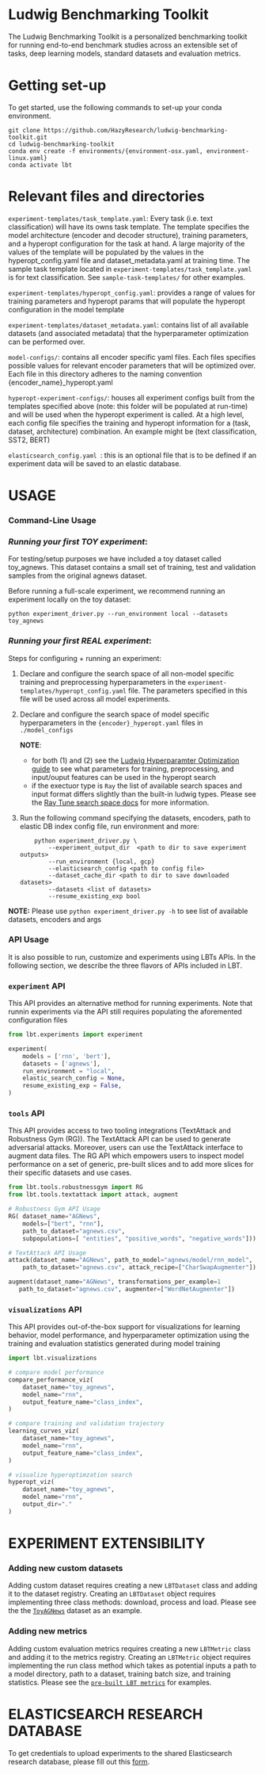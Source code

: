 # Ludwig Benchmarking Toolkit
The Ludwig Benchmarking Toolkit is a personalized benchmarking toolkit for running end-to-end benchmark studies across an extensible set of tasks, deep learning models, standard datasets and evaluation metrics.

# Getting set-up
To get started, use the following commands to set-up your conda environment. 
```
git clone https://github.com/HazyResearch/ludwig-benchmarking-toolkit.git
cd ludwig-benchmarking-toolkit
conda env create -f environments/{environment-osx.yaml, environment-linux.yaml}
conda activate lbt
```

# Relevant files and directories
`experiment-templates/task_template.yaml`: Every task (i.e. text classification) will have its owns task template. The template specifies the model architecture (encoder and decoder structure), training parameters, and a hyperopt configuration for the task at hand. A large majority of the values of the template will be populated by the values in the hyperopt_config.yaml file and dataset_metadata.yaml at training time. The sample task template located in `experiment-templates/task_template.yaml` is for text classification. See `sample-task-templates/` for other examples.

`experiment-templates/hyperopt_config.yaml`: provides a range of values for training parameters and hyperopt params that will populate the hyperopt configuration in the model template

`experiment-templates/dataset_metadata.yaml`: contains list of all available datasets (and associated metadata) that the hyperparameter optimization can be performed over.

`model-configs/`: contains all encoder specific yaml files. Each files specifies possible values for relevant encoder parameters that will be optimized over. Each file in this directory adheres to the naming convention {encoder_name}_hyperopt.yaml

`hyperopt-experiment-configs/`: houses all experiment configs built from the templates specified above (note: this folder will be populated at run-time) and will be used when the hyperopt experiment is called. At a high level, each config file specifies the training and hyperopt information for a (task, dataset, architecture) combination. An example might be (text classification, SST2, BERT)

`elasticsearch_config.yaml `: this is an optional file that is to be defined if an experiment data will be saved to an elastic database.


# USAGE
### **Command-Line Usage**

### *Running your first TOY experiment*:

For testing/setup purposes we have included a toy dataset called toy_agnews. This dataset contains a small set of training, test and validation samples from the original agnews dataset. 

Before running a full-scale experiment, we recommend running an experiment locally on the toy dataset:
```
python experiment_driver.py --run_environment local --datasets toy_agnews
```

### *Running your first REAL experiment*:

Steps for configuring + running an experiment:
1. Declare and configure the search space of all non-model specific training and preprocessing hyperparameters in the `experiment-templates/hyperopt_config.yaml` file. The parameters specified in this file will be used across all model experiments.
2. Declare and configure the search space of model specific hyperparameters in the `{encoder}_hyperopt.yaml` files in `./model_configs` 

    **NOTE**: 
    * for both (1) and (2) see the [Ludwig Hyperparamter Optimization guide](https://ludwig-ai.github.io/ludwig-docs/user_guide/#hyper-parameter-optimization) to see what parameters for training, preprocessing, and input/ouput features
    can be used in the hyperopt search
    * if the exectuor type is `Ray` the list of available search spaces and input format differs slightly than the built-in ludwig types. Please see the [Ray Tune search space docs](https://docs.ray.io/en/master/tune/api_docs/search_space.html) for more information.

3. Run the following command specifying the datasets, encoders, path to elastic DB index config file, run environment and more:

    ```
        python experiment_driver.py \
            --experiment_output_dir  <path to dir to save experiment outputs>
            --run_environment {local, gcp}
            --elasticsearch_config <path to config file>
            --dataset_cache_dir <path to dir to save downloaded datasets>
            --datasets <list of datasets>
            --resume_existing_exp bool

    ``` 

**NOTE:** Please use `python experiment_driver.py -h` to see list of available datasets, encoders and args

### **API Usage**
It is also possible to run, customize and experiments using LBTs APIs. In the following section,
we describe the three flavors of APIs included in LBT.

### `experiment` API
This API provides an alternative method for running experiments. Note that runnin experiments via the API still requires populating the aforemented configuration files

```python
from lbt.experiments import experiment

experiment(
    models = ['rnn', 'bert'],
    datasets = ['agnews'],
    run_environment = "local",
    elastic_search_config = None,
    resume_existing_exp = False,
)
```

### `tools` API
This API provides access to two tooling integrations (TextAttack and Robustness Gym (RG)). The TextAttack API can be used to generate adversarial attacks. Moreover, users can use the TextAttack interface to augment data files. The RG API which empowers users to inspect model performance on a set of generic, pre-built slices and to add more slices for their specific datasets and use cases. 

```python
from lbt.tools.robustnessgym import RG 
from lbt.tools.textattack import attack, augment

# Robustness Gym API Usage
RG( dataset_name="AGNews",
    models=["bert", "rnn"],
    path_to_dataset="agnews.csv", 
    subpopulations=[ "entities", "positive_words", "negative_words"]))

# TextAttack API Usage
attack(dataset_name="AGNews", path_to_model="agnews/model/rnn_model",
    path_to_dataset="agnews.csv", attack_recipe=["CharSwapAugmenter"])

augment(dataset_name="AGNews", transformations_per_example=1
   path_to_dataset="agnews.csv", augmenter=["WordNetAugmenter"])
```

### `visualizations` API
This API provides out-of-the-box support for visualizations for learning behavior, model performance, and hyperparameter optimization using the training and evaluation statistics generated during model training

```python
import lbt.visualizations

# compare model performance
compare_performance_viz(
    dataset_name="toy_agnews",
    model_name="rnn",
    output_feature_name="class_index",
)

# compare training and validation trajectory
learning_curves_viz(
    dataset_name="toy_agnews",
    model_name="rnn",
    output_feature_name="class_index",
)

# visualize hyperoptimzation search
hyperopt_viz(
    dataset_name="toy_agnews",
    model_name="rnn",
    output_dir="."
)
```

# EXPERIMENT EXTENSIBILITY
### **Adding new custom datasets**

Adding custom dataset requires creating a new `LBTDataset` class and adding it
to the dataset registry. Creating an `LBTDataset` object requires implementing
three class methods: download, process and load. Please see the the [`ToyAGNews`](lbt/datasets/toy_datasets.py) dataset as an example.

### **Adding new metrics**

Adding custom evaluation metrics requires creating a new `LBTMetric` class and adding it
to the metrics registry. Creating an `LBTMetric` object requires implementing
the run class method which takes as potential inputs a path to a model directory, path to a dataset, training batch size, and training statistics. Please see the [`pre-built LBT metrics`](lbt/metrics/lbt_metrics.py) for examples.

# ELASTICSEARCH RESEARCH DATABASE
To get credentials to upload experiments to the shared Elasticsearch research database, please fill out this [form](https://forms.gle/rSQqQ3gAtTAURsxKA).


